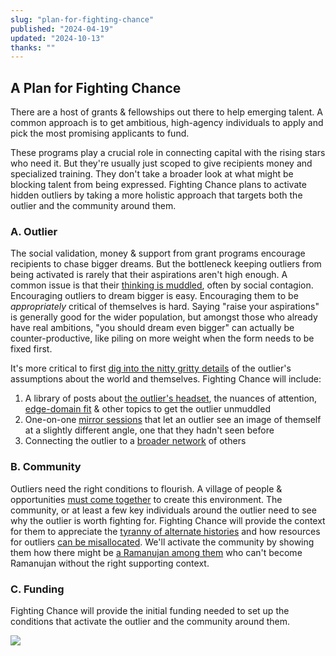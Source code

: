 ```yaml
---
slug: "plan-for-fighting-chance"
published: "2024-04-19"
updated: "2024-10-13"
thanks: ""
---
```


## A Plan for Fighting Chance

There are a host of grants & fellowships out there to help emerging talent. A common approach is to get ambitious, high-agency individuals to apply and pick the most promising applicants to fund.

These programs play a crucial role in connecting capital with the rising stars who need it. But they're usually just scoped to give recipients money and specialized training. They don't take a broader look at what might be blocking talent from being expressed. Fighting Chance plans to activate hidden outliers by taking a more holistic approach that targets both the outlier and the community around them.

### **A. Outlier**
The social validation, money & support from grant programs encourage recipients to chase bigger dreams. But the bottleneck keeping outliers from being activated is rarely that their aspirations aren't high enough. A common issue is that their [thinking is muddled](https://twitter.com/visakanv/status/1660322788501233665), often by social contagion. Encouraging outliers to dream bigger is easy. Encouraging them to be *appropriately* critical of themselves is hard. Saying "raise your aspirations" is generally good for the wider population, but amongst those who already have real ambitions, "you should dream even bigger" can actually be counter-productive, like piling on more weight when the form needs to be fixed first.

It's more critical to first [dig into the nitty gritty details](https://twitter.com/dineshraju/status/1661318128452898819) of the outlier's assumptions about the world and themselves. Fighting Chance will include:
1. A library of posts about [the outlier's headset](/notes/headsets/), the nuances of attention, [edge-domain fit](/notes/what-to-know/) & other topics to get the outlier unmuddled
2. One-on-one [mirror sessions](/notes/mirror-session) that let an outlier see an image of themself at a slightly different angle, one that they hadn't seen before
3. Connecting the outlier to a [broader network](https://twitter.com/visakanv/status/1520302822637539329) of others


### B. Community
Outliers need the right conditions to flourish. A village of people & opportunities [must come together](https://twitter.com/dineshraju/status/1661318842927443968) to create this environment. The community, or at least a few key individuals around the outlier need to see why the outlier is worth fighting for. Fighting Chance will provide the context for them to appreciate the [tyranny of alternate histories](https://twitter.com/dineshraju/status/1751542748262564229) and how resources for outliers [can be misallocated](https://twitter.com/dineshraju/status/1771850732150345998). We'll activate the community by showing them how there might be [a Ramanujan among them](https://twitter.com/visakanv/status/1160186085403529217) who can't become Ramanujan without the right supporting context.

### C. Funding
Fighting Chance will provide the initial funding needed to set up the conditions that activate the outlier and the community around them.


![](ipfs://bafybeidzwdmbajeo276nsisy6bliejkz7zr7liam5wusl3qsdikzlleuzu)
